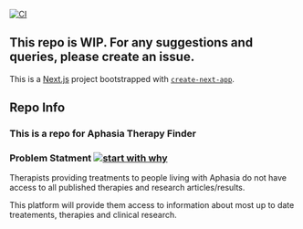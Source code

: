[![CI](https://github.com/shaarang1010/atf-UI/actions/workflows/main.yml/badge.svg)](https://github.com/shaarang1010/atf-UI/actions/workflows/main.yml) 


## This repo is WIP. For any suggestions and queries, please create an issue.

This is a [Next.js](https://nextjs.org/) project bootstrapped with [`create-next-app`](https://github.com/vercel/next.js/tree/canary/packages/create-next-app).

## Repo Info

### This is a repo for Aphasia Therapy Finder


### Problem Statment  [![start with why](https://img.shields.io/badge/start%20with-why%3F-brightgreen.svg?style=flat)](http://www.ted.com/talks/simon_sinek_how_great_leaders_inspire_action)

Therapists providing treatments to people living with Aphasia do not have access to all published therapies and research articles/results.

This platform will provide them access to information about most up to date treatements, therapies and clinical research.
